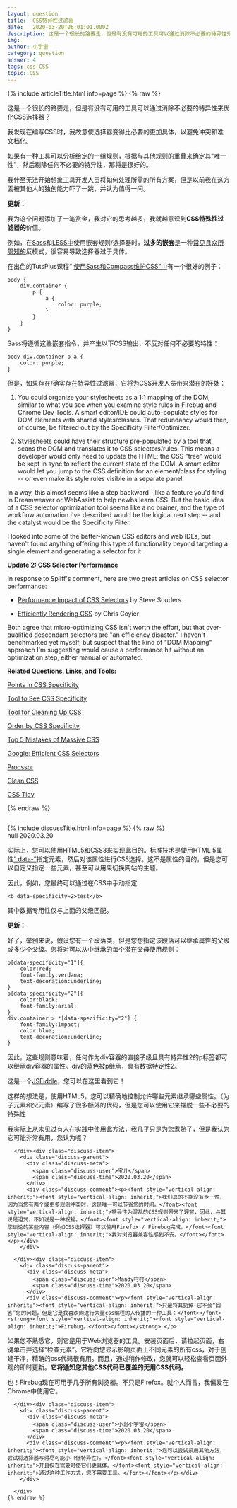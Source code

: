 ```yaml
---
layout: question
title:  CSS特异性过滤器
date:   2020-03-20T06:01:01.000Z
description: 这是一个很长的路要走，但是有没有可用的工具可以通过消除不必要的特异性来优化CSS选择器？我发现在编写CSS时，我故意使选择器变得比必要的更加具体，以避...
img: 
author: 小宇宙
category: question
answer: 4
tags: css CSS
topic: CSS
---
```

<div class="article-root">
  <div class="article">
    {% include articleTitle.html info=page %}
    {% raw %}
    <div class="article-content"><p><font style="vertical-align: inherit;"><font style="vertical-align: inherit;">这是一个很长的路要走，但是有没有可用的工具可以通过消除不必要的特异性来优化CSS选择器？</font></font></p>

<p><font style="vertical-align: inherit;"><font style="vertical-align: inherit;">我发现在编写CSS时，我故意使选择器变得比必要的更加具体，以避免冲突和准文档化。</font></font></p>

<p><font style="vertical-align: inherit;"><font style="vertical-align: inherit;">如果有一种工具可以分析给定的一组规则，根据与其他规则的重叠来确定其“唯一性”，然后剔除任何不必要的特异性，那将是很好的。</font></font></p>

<p><font style="vertical-align: inherit;"><font style="vertical-align: inherit;">我什至无法开始想象工具开发人员将如何处理所需的所有方案，但是以前我在这方面被其他人的独创能力吓了一跳，并认为值得一问。</font></font></p>

<p><strong><font style="vertical-align: inherit;"><font style="vertical-align: inherit;">更新：</font></font></strong></p>

<p><font style="vertical-align: inherit;"><font style="vertical-align: inherit;">我为这个问题添加了一笔赏金，我对它的思考越多，我就越意识到</font></font><strong><font style="vertical-align: inherit;"><font style="vertical-align: inherit;">CSS特殊性过滤器的</font></font></strong><font style="vertical-align: inherit;"><font style="vertical-align: inherit;">价值</font><font style="vertical-align: inherit;">。</font></font></p>

<p><font style="vertical-align: inherit;"><font style="vertical-align: inherit;">例如，在</font></font><a href="http://sass-lang.com/#nesting" rel="nofollow noreferrer"><font style="vertical-align: inherit;"><font style="vertical-align: inherit;">Sass</font></font></a><font style="vertical-align: inherit;"><font style="vertical-align: inherit;">和</font></font><a href="http://lesscss.org/#-nested-rules" rel="nofollow noreferrer"><font style="vertical-align: inherit;"><font style="vertical-align: inherit;">LESS中</font></font></a><font style="vertical-align: inherit;"><font style="vertical-align: inherit;">使用嵌套规则/选择器时</font><font style="vertical-align: inherit;">，</font></font><strong><font style="vertical-align: inherit;"><font style="vertical-align: inherit;">过多的嵌套</font></font></strong><font style="vertical-align: inherit;"><font style="vertical-align: inherit;">是一种</font></font><a href="http://37signals.com/svn/posts/3003-css-taking-control-of-the-cascade" rel="nofollow noreferrer"><font style="vertical-align: inherit;"><font style="vertical-align: inherit;">常见</font></font></a><font style="vertical-align: inherit;"><font style="vertical-align: inherit;">且</font></font><a href="http://thesassway.com/beginner/the-inception-rule" rel="nofollow noreferrer"><font style="vertical-align: inherit;"><font style="vertical-align: inherit;">众所周知的</font></font></a><font style="vertical-align: inherit;"><font style="vertical-align: inherit;">反模式，很容易导致选择器过于具体。</font></font></p>

<p><font style="vertical-align: inherit;"><font style="vertical-align: inherit;">在出色的TutsPlus课程“ </font></font><a href="https://tutsplus.com/course/maintainable-css-with-sass/" rel="nofollow noreferrer"><font style="vertical-align: inherit;"><font style="vertical-align: inherit;">使用Sass和Compass维护CSS”中</font></font></a><font style="vertical-align: inherit;"><font style="vertical-align: inherit;">有一个很好的例子</font><font style="vertical-align: inherit;">：</font></font></p>

<pre><code>body {<font></font>
    div.container {<font></font>
        p {<font></font>
            a {<font></font>
                color: purple;<font></font>
            }<font></font>
        }<font></font>
    }<font></font>
}<font></font>
</code></pre>

<p><font style="vertical-align: inherit;"><font style="vertical-align: inherit;">Sass将遵循这些嵌套指令，并产生以下CSS输出，不反对任何不必要的特性：</font></font></p>

<pre><code>body div.container p a {<font></font>
    color: purple;<font></font>
}<font></font>
</code></pre>

<p><font style="vertical-align: inherit;"><font style="vertical-align: inherit;">但是，如果存在/确实存在特异性过滤器，它将为CSS开发人员带来潜在的好处：</font></font></p>

<ol>
<li><p>You could organize your stylesheets as a 1:1 mapping of the DOM, similar to what you see when you examine style rules in Firebug and Chrome Dev Tools. A smart editor/IDE could auto-populate styles for DOM elements with shared styles/classes. That redundancy would then, of course, be filtered out by the Specificity Filter/Optimizer.</p></li>
<li><p>Stylesheets could have their structure pre-populated by a tool that scans the DOM and translates it to CSS selectors/rules. This means a developer would only need to update the HTML; the CSS "tree" would be kept in sync to reflect the current state of the DOM. A smart editor would let you jump to the CSS definition for an element/class for styling -- or even make its style rules visible in a separate panel.</p></li>
</ol>

<p>In a way, this almost seems like a step backward - like a feature you'd find in Dreamweaver or WebAssist to help newbs learn CSS. But the basic idea of a CSS selector optimization tool seems like a no brainer, and the type of workflow automation I've described would be the logical next step -- and the catalyst would be the Specificity Filter.</p>

<p>I looked into some of the better-known CSS editors and web IDEs, but haven't found anything offering this type of functionality beyond targeting a single element and generating a selector for it.</p>

<p><strong>Update 2: CSS Selector Performance</strong></p>

<p>In response to Spliff's comment, here are two great articles on CSS selector performance:</p>

<ul>
<li><p><a href="http://www.stevesouders.com/blog/2009/03/10/performance-impact-of-css-selectors/" rel="nofollow noreferrer">Performance Impact of CSS Selectors</a> by Steve Souders</p></li>
<li><p><a href="http://css-tricks.com/efficiently-rendering-css/" rel="nofollow noreferrer">Efficiently Rendering CSS</a> by Chris Coyier</p></li>
</ul>

<p>Both agree that micro-optimizing CSS isn't worth the effort, but that over-qualified descendant selectors are "an efficiency disaster." I haven't benchmarked yet myself, but suspect that the kind of "DOM Mapping" approach I'm suggesting would cause a performance hit without an optimization step, either manual or automated.</p>

<p><strong>Related Questions, Links, and Tools:</strong></p>

<p><a href="https://stackoverflow.com/q/2809024/723007">Points in CSS Specificity</a></p>

<p><a href="https://stackoverflow.com/q/8630801/723007">Tool to See CSS Specificity</a></p>

<p><a href="https://stackoverflow.com/q/672786/723007">Tool for Cleaning Up CSS</a></p>

<p><a href="https://stackoverflow.com/q/10716948/723007">Order by CSS Specificity</a></p>

<p><a href="http://www.slideshare.net/stubbornella/5-mistakes-of-massive-css" rel="nofollow noreferrer">Top 5 Mistakes of Massive CSS</a></p>

<p><a href="https://developers.google.com/speed/docs/best-practices/rendering##UseEfficientCSSSelectors" rel="nofollow noreferrer">Google: Efficient CSS Selectors</a></p>

<p><a href="http://procssor.com/" rel="nofollow noreferrer">Procssor</a></p>

<p><a href="http://www.cleancss.com/" rel="nofollow noreferrer">Clean CSS</a></p>

<p><a href="http://csstidy.sourceforge.net/" rel="nofollow noreferrer">CSS Tidy</a></p></div>
    {% endraw %}
  </div>
  <p style="height: 0;width:0;overflow: hidden;"> 第2512篇《CSS特异性过滤器》来自Winter(https://github.com/aiyld/aiyld.github.io)的站点</p>
  <div class="discuss-wrapper">
    {% include discussTitle.html info=page %}
    {% raw %}
    <div class="discuss-item">
        <div class="discuss-parent">
          <div class="discuss-meta">
            <span class="discuss-user">null</span>
            <span class="discuss-time">2020.03.20</span>
          </div>
          <div class="discuss-comment"><p><font style="vertical-align: inherit;"><font style="vertical-align: inherit;">实际上，您可以使用HTML5和CSS3来实现此目的。</font><font style="vertical-align: inherit;">标准技术是使用HTML 5属性</font></font><a href="http://ejohn.org/blog/html-5-data-attributes/" rel="nofollow"><font style="vertical-align: inherit;"><font style="vertical-align: inherit;">“ data-”</font></font></a><font style="vertical-align: inherit;"><font style="vertical-align: inherit;">指定元素</font><font style="vertical-align: inherit;">，然后对该属性进行CSS选择。</font><font style="vertical-align: inherit;">这不是属性的目的，但是您可以自定义指定一些元素，甚至可以用来切换网站的主题。</font></font></p>

<p><font style="vertical-align: inherit;"><font style="vertical-align: inherit;">因此，例如，您最终可以通过在CSS中手动指定</font></font></p>

<pre><code>&lt;b data-specificity=2&gt;test&lt;/b&gt;
</code></pre>

<p><font style="vertical-align: inherit;"><font style="vertical-align: inherit;">其中数据专用性仅与上面的父级匹配。</font></font></p>

<p><strong><font style="vertical-align: inherit;"><font style="vertical-align: inherit;">更新：</font></font></strong></p>

<p><font style="vertical-align: inherit;"><font style="vertical-align: inherit;">好了，举例来说，假设您有一个段落类，但是您想指定该段落可以继承属性的父级或多少个父级。</font><font style="vertical-align: inherit;">您将对可以从中继承的每个潜在父母使用规则：</font></font></p>

<pre><code>p[data-specificity="1"]{<font></font>
    color:red;<font></font>
    font-family:verdana;<font></font>
    text-decoration:underline;<font></font>
}<font></font>
p[data-specificity="2"]{<font></font>
    color:black;<font></font>
    font-family:arial;<font></font>
}<font></font>
div.container &gt; *[data-specificity="2"] {<font></font>
    font-family:impact;<font></font>
    color:blue;<font></font>
    text-decoration:underline;<font></font>
}<font></font>
</code></pre>

<p><font style="vertical-align: inherit;"><font style="vertical-align: inherit;">因此，这些规则意味着，任何作为div容器的直接子级且具有特异性2的p标签都可以继承div容器的属性。</font><font style="vertical-align: inherit;">div的蓝色被p继承，具有数据特定性2。</font></font></p>

<p><font style="vertical-align: inherit;"><font style="vertical-align: inherit;">这是一个</font></font><a href="http://jsfiddle.net/FR63n/" rel="nofollow"><font style="vertical-align: inherit;"><font style="vertical-align: inherit;">JSFiddle</font></font></a><font style="vertical-align: inherit;"><font style="vertical-align: inherit;">，您可以在这里看到它！</font></font></p>

<p><font style="vertical-align: inherit;"><font style="vertical-align: inherit;">这样的想法是，使用HTML5，您可以精确地控制允许哪些元素继承哪些属性。</font><font style="vertical-align: inherit;">（为子元素和父元素）编写了很多额外的代码，但是您可以使用它来摆脱一些不必要的特殊性</font></font></p>

<p><font style="vertical-align: inherit;"><font style="vertical-align: inherit;">我实际上从未见过有人在实践中使用此方法，我几乎只是为您煮熟了，但是我认为它可能非常有用，您认为呢？</font></font></p></div>
        </div>
        
      </div><div class="discuss-item">
        <div class="discuss-parent">
          <div class="discuss-meta">
            <span class="discuss-user">宝儿</span>
            <span class="discuss-time">2020.03.20</span>
          </div>
          <div class="discuss-comment"><p><font style="vertical-align: inherit;"><font style="vertical-align: inherit;">我们真的不能没有专一性，因为当您有两个或更多规则冲突时，这是唯一可以节省您的时间。</font><font style="vertical-align: inherit;">特异性为混乱的CSS规则带来了理智，因此，与其说是诅咒，不如说是一种祝福。</font><font style="vertical-align: inherit;">您谈论的某些内容（例如CSS选择器）可以使用Firefox / Firebug完成。</font><font style="vertical-align: inherit;">我对浏览器兼容性感到不安。</font></font></p></div>
        </div>
        
      </div><div class="discuss-item">
        <div class="discuss-parent">
          <div class="discuss-meta">
            <span class="discuss-user">Mandy村村</span>
            <span class="discuss-time">2020.03.20</span>
          </div>
          <div class="discuss-comment"><p><font style="vertical-align: inherit;"><font style="vertical-align: inherit;">只是将其扔掉-它不会“回答”您的问题，但是它是我喜欢向进行大量css编程的人传播的一种工具：</font></font><strong><font style="vertical-align: inherit;"><font style="vertical-align: inherit;">Firebug。</font></font></strong> </p>

<p><font style="vertical-align: inherit;"><font style="vertical-align: inherit;">如果您不熟悉它，则它是用于Web浏览器的工具。</font><font style="vertical-align: inherit;">安装页面后，请拉起页面，右键单击并选择“检查元素”。</font><font style="vertical-align: inherit;">它将向您显示影响页面上不同元素的所有css，对于创建干净，精确的css代码很有用。</font><font style="vertical-align: inherit;">而且，通过稍作修改，您就可以轻松查看页面外观的即时更新。</font></font><strong><font style="vertical-align: inherit;"><font style="vertical-align: inherit;">它将通知您其他CSS代码已覆盖的无用CSS代码。</font></font></strong></p>

<p><font style="vertical-align: inherit;"><font style="vertical-align: inherit;">也！</font><font style="vertical-align: inherit;">Firebug现在可用于几乎所有浏览器。</font><font style="vertical-align: inherit;">不只是Firefox。</font><font style="vertical-align: inherit;">就个人而言，我偏爱在Chrome中使用它。</font></font></p></div>
        </div>
        
      </div><div class="discuss-item">
        <div class="discuss-parent">
          <div class="discuss-meta">
            <span class="discuss-user">小哥小宇宙</span>
            <span class="discuss-time">2020.03.20</span>
          </div>
          <div class="discuss-comment"><p><font style="vertical-align: inherit;"><font style="vertical-align: inherit;">您可以尝试采用其他方法，尝试将选择器写得尽可能小（低特异性）。</font><font style="vertical-align: inherit;">并且仅在需要时使它们更具体。</font><font style="vertical-align: inherit;">通过这种工作方式，您不需要工具。</font></font></p></div>
        </div>
        
      </div>
    {% endraw %}
  </div>
<div>
